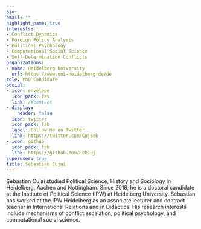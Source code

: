 ```yaml
---
bio:
email: ""
highlight_name: true
interests:
- Conflict Dynamics
- Foreign Policy Analysis
- Political Psychology
- Computational Social Science
- Self-Determination Conflicts
organizations:
- name: Heidelberg University
  url: https://www.uni-heidelberg.de/de
role: PhD Candidate
social:
- icon: envelope
  icon_pack: fas
  link: /#contact
- display:
    header: false
  icon: twitter
  icon_pack: fab
  label: Follow me on Twitter
  link: https://twitter.com/CujSeb
- icon: github
  icon_pack: fab
  link: https://github.com/SebCuj
superuser: true
title: Sebastian Cujai
---
```


Sebastian Cujai studied Political Science, History and Sociology in Heidelberg, Aachen and Nottingham. Since 2018, he is a doctoral candidate at the Institute of Political Science (IPW) at Heidelberg University. Sebastian has worked at the IPW Heidelberg as an associate lecturer and contract teacher in International Relations and in Didactics. His research interests include mechanisms of conflict escalation, political psychology, and computational social science.

